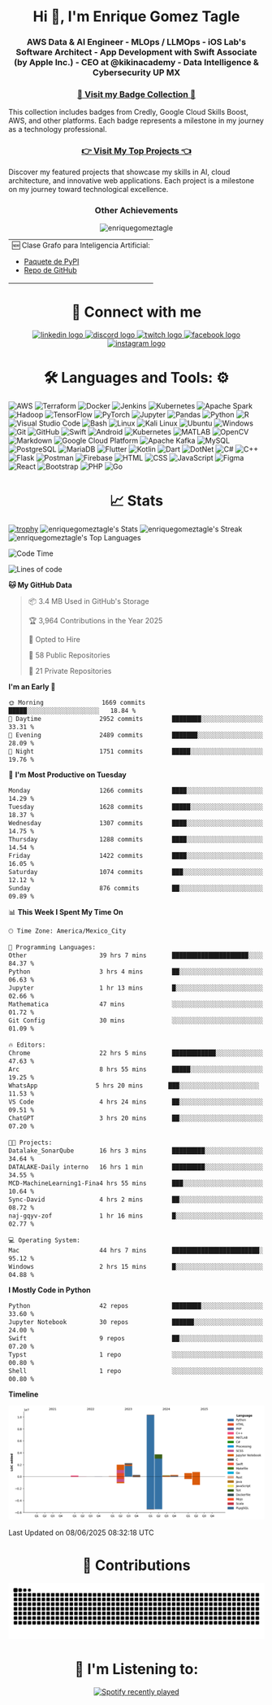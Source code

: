 <h1 align="center">Hi 👋, I'm Enrique Gomez Tagle</h1>
<h3 align="center">
  
AWS Data & AI Engineer - MLOps / LLMOps - iOS Lab's Software Architect - App Development with Swift Associate (by Apple Inc.) - CEO at @kikinacademy - Data Intelligence &  Cybersecurity UP MX</h3>
 
<h3 align="center">
  <a href="https://github.com/enriquegomeztagle/Certs-Badges/tree/main"> 🏅 Visit my Badge Collection 🏅
  </a>
</h3>
This collection includes badges from Credly, Google Cloud Skills Boost, AWS, and other platforms. Each badge represents a milestone in my journey as a technology professional.

<h3 align="center">
  <a href="https://github.com/enriquegomeztagle/TopProyects/blob/main/README.md"> 👉 Visit My Top Projects 👈 </a>
</h3>
Discover my featured projects that showcase my skills in AI, cloud architecture, and innovative web applications. Each project is a milestone on my journey toward technological excellence.

<h3 align="center">Other Achievements</h3>
<div align="center">
  
<p align="center"> <img src="https://komarev.com/ghpvc/?username=enriquegomeztagle&label=Profile%20views&color=0e75b6&style=flat" alt="enriquegomeztagle" /> </p>
  <table width="80%">
    <tr>
      <td valign="top">
        🆕 Clase Grafo para Inteligencia Artificial:
        <ul>
          <li><a href="https://pypi.org/project/KAGraph/">Paquete de PyPI</a></li>
          <li><a href="https://github.com/Zoph-IA/KAGraph">Repo de GitHub</a></li>
        </ul>
      </td>
      <!--  <td valign="middle">
        🧠 Creador de <a href="https://github.com/Zoph-IA">Zoph-IA</a> 💡
      </td>
      -->
    </tr>
  </table>
</div>

<h1 align="center">🤝 Connect with me</h1>
<p align="center">
  <a href="https://www.linkedin.com/in/enrique-g%C3%B3mez-tagle-98053b2ba/">
    <img src="https://raw.githubusercontent.com/maurodesouza/profile-readme-generator/master/src/assets/icons/social/linkedin/default.svg" width="52" height="40" alt="linkedin logo" />
  </a>
  <a href="https://discord.com/users/789225952911163395">
    <img src="https://raw.githubusercontent.com/maurodesouza/profile-readme-generator/master/src/assets/icons/social/discord/default.svg" width="52" height="40" alt="discord logo" />
  </a>
  <a href="https://www.twitch.tv/enriquegomeztagle">
    <img src="https://raw.githubusercontent.com/maurodesouza/profile-readme-generator/master/src/assets/icons/social/twitch/default.svg" width="52" height="40" alt="twitch logo" />
  </a>
  <a href="https://www.facebook.com/ulises.baez.gt/">
    <img src="https://raw.githubusercontent.com/maurodesouza/profile-readme-generator/master/src/assets/icons/social/facebook/default.svg" width="52" height="40" alt="facebook logo" />
  </a>
  <a href="https://www.instagram.com/enrique.gomtag/">
    <img src="https://raw.githubusercontent.com/maurodesouza/profile-readme-generator/master/src/assets/icons/social/instagram/default.svg" width="52" height="40" alt="instagram logo" />
  </a>
</p>

<h1 align="center">
 🛠️ Languages and Tools: ⚙️
</h1>

![AWS](https://img.shields.io/badge/AWS-FF9900?style=for-the-badge&logo=amazon-aws&logoColor=white)
![Terraform](https://img.shields.io/badge/Terraform-623CE4?style=for-the-badge&logo=terraform&logoColor=white)
![Docker](https://img.shields.io/badge/Docker-2CA5E0?style=for-the-badge&logo=docker&logoColor=white)
![Jenkins](https://img.shields.io/badge/Jenkins-D24939?style=for-the-badge&logo=jenkins&logoColor=white)
![Kubernetes](https://img.shields.io/badge/Kubernetes-326CE5?style=for-the-badge&logo=kubernetes&logoColor=white)
![Apache Spark](https://img.shields.io/badge/Apache_Spark-E25A1C?style=for-the-badge&logo=apache-spark&logoColor=white)
![Hadoop](https://img.shields.io/badge/Hadoop-66CCFF?style=for-the-badge&logo=apache-hadoop&logoColor=white)
![TensorFlow](https://img.shields.io/badge/TensorFlow-FF6F00?style=for-the-badge&logo=tensorflow&logoColor=white)
![PyTorch](https://img.shields.io/badge/PyTorch-EE4C2C?style=for-the-badge&logo=pytorch&logoColor=white)
![Jupyter](https://img.shields.io/badge/Jupyter-F37626?style=for-the-badge&logo=jupyter&logoColor=white)
![Pandas](https://img.shields.io/badge/pandas-%23150458.svg?style=for-the-badge&logo=pandas&logoColor=white)
![Python](https://img.shields.io/badge/Python-FFD43B?style=for-the-badge&logo=python&logoColor=blue)
![R](https://img.shields.io/badge/R-276DC3?style=for-the-badge&logo=r&logoColor=white)
![Visual Studio Code](https://img.shields.io/badge/Visual%20Studio%20Code-0078d7.svg?style=for-the-badge&logo=visual-studio-code&logoColor=white)
![Bash](https://img.shields.io/badge/Shell_Script-121011?style=for-the-badge&logo=gnu-bash&logoColor=white)
![Linux](https://img.shields.io/badge/Linux-FCC624?style=for-the-badge&logo=linux&logoColor=black)
![Kali Linux](https://img.shields.io/badge/Kali%20Linux-557C94?style=for-the-badge&logo=kali-linux&logoColor=white)
![Ubuntu](https://img.shields.io/badge/Ubuntu-E95420?style=for-the-badge&logo=ubuntu&logoColor=white)
![Windows](https://img.shields.io/badge/Windows-0078D6?style=for-the-badge&logo=windows&logoColor=white)
![Git](https://img.shields.io/badge/git-%23F05033.svg?style=for-the-badge&logo=git&logoColor=white)
![GitHub](https://img.shields.io/badge/github-%23121011.svg?style=for-the-badge&logo=github&logoColor=white)
![Swift](https://img.shields.io/badge/swift-F54A2A?style=for-the-badge&logo=swift&logoColor=white)
![Android](https://img.shields.io/badge/Android-3DDC84?style=for-the-badge&logo=android&logoColor=white)
![Kubernetes](https://img.shields.io/badge/Kubernetes-326CE5?style=for-the-badge&logo=kubernetes&logoColor=white)
![MATLAB](https://img.shields.io/badge/MATLAB-0076A8?style=for-the-badge&logo=matlab&logoColor=white)
![OpenCV](https://img.shields.io/badge/OpenCV-5C3EE8?style=for-the-badge&logo=opencv&logoColor=white)
![Markdown](https://img.shields.io/badge/markdown-%23000000.svg?style=for-the-badge&logo=markdown&logoColor=white)
![Google Cloud Platform](https://img.shields.io/badge/GCP-4285F4?style=for-the-badge&logo=google-cloud&logoColor=white)
![Apache Kafka](https://img.shields.io/badge/Apache_Kafka-231F20?style=for-the-badge&logo=apache-kafka&logoColor=white)
![MySQL](https://img.shields.io/badge/MySQL-005C84?style=for-the-badge&logo=mysql&logoColor=white)
![PostgreSQL](https://img.shields.io/badge/PostgreSQL-316192?style=for-the-badge&logo=postgresql&logoColor=white)
![MariaDB](https://img.shields.io/badge/MariaDB-003545?style=for-the-badge&logo=mariadb&logoColor=white)
![Flutter](https://img.shields.io/badge/Flutter-02569B?style=for-the-badge&logo=flutter&logoColor=white)
![Kotlin](https://img.shields.io/badge/Kotlin-7F52FF?style=for-the-badge&logo=kotlin&logoColor=white)
![Dart](https://img.shields.io/badge/Dart-0175C2?style=for-the-badge&logo=dart&logoColor=white)
![DotNet](https://img.shields.io/badge/.NET-512BD4?style=for-the-badge&logo=dotnet&logoColor=white)
![C#](https://img.shields.io/badge/C%23-239120?style=for-the-badge&logo=c-sharp&logoColor=white)
![C++](https://img.shields.io/badge/c++-%2300599C.svg?style=for-the-badge&logo=c%2B%2B&logoColor=white)
![Flask](https://img.shields.io/badge/Flask-000000?style=for-the-badge&logo=flask&logoColor=white)
![Postman](https://img.shields.io/badge/Postman-FF6C37?style=for-the-badge&logo=Postman&logoColor=white)
![Firebase](https://img.shields.io/badge/Firebase-FFCA28?style=for-the-badge&logo=firebase&logoColor=white)
![HTML](https://img.shields.io/badge/HTML5-E34F26?style=for-the-badge&logo=html5&logoColor=white)
![CSS](https://img.shields.io/badge/CSS3-1572B6?style=for-the-badge&logo=css3&logoColor=white)
![JavaScript](https://img.shields.io/badge/javascript-%23323330.svg?style=for-the-badge&logo=javascript&logoColor=%23F7DF1E)
![Figma](https://img.shields.io/badge/figma-%23F24E1E.svg?style=for-the-badge&logo=figma&logoColor=white)
![React](https://img.shields.io/badge/react-%2320232a.svg?style=for-the-badge&logo=react&logoColor=%2361DAFB)
![Bootstrap](https://img.shields.io/badge/bootstrap-%23563D7C.svg?style=for-the-badge&logo=bootstrap&logoColor=white)
![PHP](https://img.shields.io/badge/PHP-777BB4?style=for-the-badge&logo=php&logoColor=white)
![Go](https://img.shields.io/badge/go-%2300ADD8.svg?style=for-the-badge&logo=go&logoColor=white)


<h1 align="center">📈 Stats</h1>

[![trophy](https://github-profile-trophy.vercel.app/?username=enriquegomeztagle&theme=onedark)](https://github.com/ryo-ma/github-profile-trophy)
![enriquegomeztagle's Stats](https://github-readme-stats.vercel.app/api?username=enriquegomeztagle&theme=material-palenight&show_icons=true&hide_border=true&count_private=true)
![enriquegomeztagle's Streak](https://github-readme-streak-stats.herokuapp.com/?user=enriquegomeztagle&theme=material-palenight&hide_border=true)
![enriquegomeztagle's Top Languages](https://github-readme-stats.vercel.app/api/top-langs/?username=enriquegomeztagle&theme=material-palenight&show_icons=true&hide_border=true&layout=compact)

<!--START_SECTION:waka-->
![Code Time](http://img.shields.io/badge/Code%20Time-1%2C606%20hrs%2048%20mins-blue)

![Lines of code](https://img.shields.io/badge/From%20Hello%20World%20I%27ve%20Written-20.6%20million%20lines%20of%20code-blue)

**🐱 My GitHub Data** 

> 📦 3.4 MB Used in GitHub's Storage 
 > 
> 🏆 3,964 Contributions in the Year 2025
 > 
> 💼 Opted to Hire
 > 
> 📜 58 Public Repositories 
 > 
> 🔑 21 Private Repositories 
 > 
**I'm an Early 🐤** 

```text
🌞 Morning                1669 commits        █████░░░░░░░░░░░░░░░░░░░░   18.84 % 
🌆 Daytime                2952 commits        ████████░░░░░░░░░░░░░░░░░   33.31 % 
🌃 Evening                2489 commits        ███████░░░░░░░░░░░░░░░░░░   28.09 % 
🌙 Night                  1751 commits        █████░░░░░░░░░░░░░░░░░░░░   19.76 % 
```
📅 **I'm Most Productive on Tuesday** 

```text
Monday                   1266 commits        ████░░░░░░░░░░░░░░░░░░░░░   14.29 % 
Tuesday                  1628 commits        █████░░░░░░░░░░░░░░░░░░░░   18.37 % 
Wednesday                1307 commits        ████░░░░░░░░░░░░░░░░░░░░░   14.75 % 
Thursday                 1288 commits        ████░░░░░░░░░░░░░░░░░░░░░   14.54 % 
Friday                   1422 commits        ████░░░░░░░░░░░░░░░░░░░░░   16.05 % 
Saturday                 1074 commits        ███░░░░░░░░░░░░░░░░░░░░░░   12.12 % 
Sunday                   876 commits         ██░░░░░░░░░░░░░░░░░░░░░░░   09.89 % 
```


📊 **This Week I Spent My Time On** 

```text
🕑︎ Time Zone: America/Mexico_City

💬 Programming Languages: 
Other                    39 hrs 7 mins       █████████████████████░░░░   84.37 % 
Python                   3 hrs 4 mins        ██░░░░░░░░░░░░░░░░░░░░░░░   06.63 % 
Jupyter                  1 hr 13 mins        █░░░░░░░░░░░░░░░░░░░░░░░░   02.66 % 
Mathematica              47 mins             ░░░░░░░░░░░░░░░░░░░░░░░░░   01.72 % 
Git Config               30 mins             ░░░░░░░░░░░░░░░░░░░░░░░░░   01.09 % 

🔥 Editors: 
Chrome                   22 hrs 5 mins       ████████████░░░░░░░░░░░░░   47.63 % 
Arc                      8 hrs 55 mins       █████░░░░░░░░░░░░░░░░░░░░   19.25 % 
‎WhatsApp                5 hrs 20 mins       ███░░░░░░░░░░░░░░░░░░░░░░   11.53 % 
VS Code                  4 hrs 24 mins       ██░░░░░░░░░░░░░░░░░░░░░░░   09.51 % 
ChatGPT                  3 hrs 20 mins       ██░░░░░░░░░░░░░░░░░░░░░░░   07.20 % 

🐱‍💻 Projects: 
Datalake_SonarQube       16 hrs 3 mins       █████████░░░░░░░░░░░░░░░░   34.64 % 
DATALAKE-Daily interno   16 hrs 1 min        █████████░░░░░░░░░░░░░░░░   34.55 % 
MCD-MachineLearning1-Fina4 hrs 55 mins       ███░░░░░░░░░░░░░░░░░░░░░░   10.64 % 
Sync-David               4 hrs 2 mins        ██░░░░░░░░░░░░░░░░░░░░░░░   08.72 % 
naj-gqyv-zof             1 hr 16 mins        █░░░░░░░░░░░░░░░░░░░░░░░░   02.77 % 

💻 Operating System: 
Mac                      44 hrs 7 mins       ████████████████████████░   95.12 % 
Windows                  2 hrs 15 mins       █░░░░░░░░░░░░░░░░░░░░░░░░   04.88 % 
```

**I Mostly Code in Python** 

```text
Python                   42 repos            ████████░░░░░░░░░░░░░░░░░   33.60 % 
Jupyter Notebook         30 repos            ██████░░░░░░░░░░░░░░░░░░░   24.00 % 
Swift                    9 repos             ██░░░░░░░░░░░░░░░░░░░░░░░   07.20 % 
Typst                    1 repo              ░░░░░░░░░░░░░░░░░░░░░░░░░   00.80 % 
Shell                    1 repo              ░░░░░░░░░░░░░░░░░░░░░░░░░   00.80 % 
```



**Timeline**

![Lines of Code chart](https://raw.githubusercontent.com/enriquegomeztagle/enriquegomeztagle/main/assets/bar_graph.png)


 Last Updated on 08/06/2025 08:32:18 UTC
<!--END_SECTION:waka-->

<h1 align="center">🐍 Contributions</h1>

![snake gif](https://github.com/enriquegomeztagle/enriquegomeztagle/blob/output/github-contribution-grid-snake-dark.svg)

<h1 align="center">🎵 I'm Listening to: </h1>
<div align="center">
  <a href="https://open.spotify.com/user/quiqueuli">
    <img src="https://spotify-recently-played-readme.vercel.app/api?user=quiqueuli&count=10" alt="Spotify recently played"  />
  </a>
</div>
